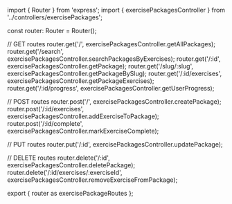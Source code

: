 import { Router } from 'express';
import { exercisePackagesController } from '../controllers/exercisePackages';

const router: Router = Router();

// GET routes
router.get('/', exercisePackagesController.getAllPackages);
router.get('/search', exercisePackagesController.searchPackagesByExercises);
router.get('/:id', exercisePackagesController.getPackage);
router.get('/slug/:slug', exercisePackagesController.getPackageBySlug);
router.get('/:id/exercises', exercisePackagesController.getPackageExercises);
router.get('/:id/progress', exercisePackagesController.getUserProgress);

// POST routes
router.post('/', exercisePackagesController.createPackage);
router.post('/:id/exercises', exercisePackagesController.addExerciseToPackage);
router.post('/:id/complete', exercisePackagesController.markExerciseComplete);

// PUT routes
router.put('/:id', exercisePackagesController.updatePackage);

// DELETE routes
router.delete('/:id', exercisePackagesController.deletePackage);
router.delete('/:id/exercises/:exerciseId', exercisePackagesController.removeExerciseFromPackage);

export { router as exercisePackageRoutes };
